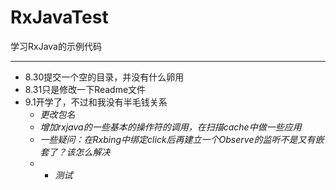 # RxJavaTest
学习RxJava的示例代码
***
* 8.30提交一个空的目录，并没有什么卵用
* 8.31只是修改一下Readme文件
* 9.1开学了，不过和我没有半毛钱关系
	* *更改包名*
	* *增加rxjava的一些基本的操作符的调用，在扫描cache中做一些应用*
	* *一些疑问：在Rxbing中绑定click后再建立一个Observe的监听不是又有嵌套了？该怎么解决*
	* * *测试*
